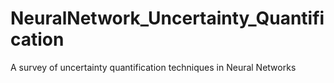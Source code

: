 # NeuralNetwork_Uncertainty_Quantification
A survey of uncertainty quantification techniques in Neural Networks
